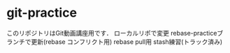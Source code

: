 # git-practice
このリポジトリはGit動画講座用です．
ローカルリポで変更
rebase-practiceブランチで更新(rebase コンフリクト用)
rebase pull用
stash練習(トラック済み)
